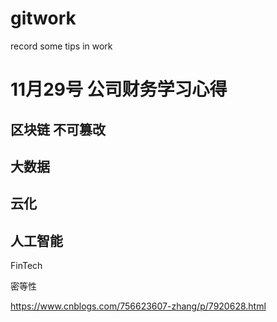 # gitwork
record some tips in work

# 11月29号 公司财务学习心得
## 区块链  不可篡改
## 大数据
## 云化
## 人工智能

FinTech

密等性

https://www.cnblogs.com/756623607-zhang/p/7920628.html


